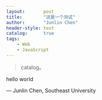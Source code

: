 ```yaml
---
layout:       post
title:        "这是一个测试"
author:       "Junlin Chen"
header-style: text
catalog:      true
tags:
    - Web
    - JavaScript
---
```


> catalog。

hello world

— Junlin Chen, Southeast University
